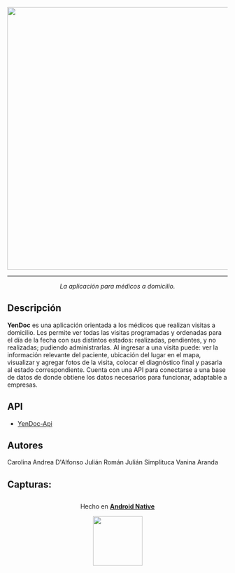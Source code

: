 <p align="center">
  <img src="https://github.com/UTN-FRBA-Mobile/YenDoc/tree/main/app/src/main/res/drawable-v24/YenDoc.png" width="600px">
</p>

*** 
<p align="center">
<i>La aplicación para médicos a domicilio.</i>  
</p>  

## Descripción  
**YenDoc** es una aplicación orientada a los médicos que realizan visitas a domicilio. Les permite ver todas las visitas programadas y ordenadas para el día de la fecha con sus distintos estados: realizadas, pendientes, y no realizadas; pudiendo administrarlas.
Al ingresar a una visita puede: ver la información relevante del paciente, ubicación del lugar en el mapa, visualizar y agregar fotos de la visita, colocar el diagnóstico final y pasarla al estado correspondiente.
Cuenta con una API para conectarse a una base de datos de donde obtiene los datos necesarios para funcionar, adaptable a empresas.

## API
- [YenDoc-Api](https://github.com/UTN-FRBA-Mobile/YenDoc/tree/main/api)

## Autores
Carolina Andrea D'Alfonso
Julián Román
Julián Simplituca
Vanina Aranda

## Capturas:



## 
<p align="center">
  Hecho en <b><a href="https://developer.android.com/">Android Native</a></b>
</p>
<p align="center">
  <img src="https://img.icons8.com/fluency/144/000000/android-os.png" width="113px"/>
</p>